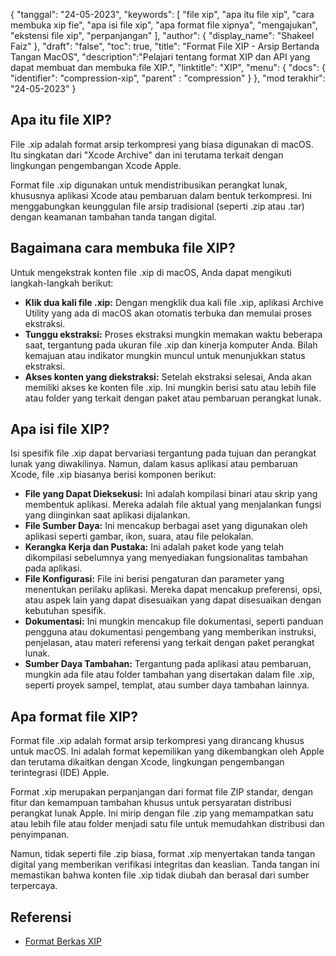 {
"tanggal": "24-05-2023",
  "keywords": [
"file xip",
"apa itu file xip",
"cara membuka xip fie",
"apa isi file xip",
"apa format file xipnya",
"mengajukan",
"ekstensi file xip",
"perpanjangan"
],
  "author": {
"display_name": "Shakeel Faiz"
},
"draft": "false",
"toc": true,
"title": "Format File XIP - Arsip Bertanda Tangan MacOS",
  "description":"Pelajari tentang format XIP dan API yang dapat membuat dan membuka file XIP.",
"linktitle": "XIP",
  "menu": {
    "docs": {
      "identifier": "compression-xip",
"parent" : "compression"
}
},
"mod terakhir": "24-05-2023"
}

## Apa itu file XIP?

File .xip adalah format arsip terkompresi yang biasa digunakan di macOS. Itu singkatan dari "Xcode Archive" dan ini terutama terkait dengan lingkungan pengembangan Xcode Apple.

Format file .xip digunakan untuk mendistribusikan perangkat lunak, khususnya aplikasi Xcode atau pembaruan dalam bentuk terkompresi. Ini menggabungkan keunggulan file arsip tradisional (seperti .zip atau .tar) dengan keamanan tambahan tanda tangan digital.

## Bagaimana cara membuka file XIP?

Untuk mengekstrak konten file .xip di macOS, Anda dapat mengikuti langkah-langkah berikut:

- **Klik dua kali file .xip:** Dengan mengklik dua kali file .xip, aplikasi Archive Utility yang ada di macOS akan otomatis terbuka dan memulai proses ekstraksi.
- **Tunggu ekstraksi:** Proses ekstraksi mungkin memakan waktu beberapa saat, tergantung pada ukuran file .xip dan kinerja komputer Anda. Bilah kemajuan atau indikator mungkin muncul untuk menunjukkan status ekstraksi.
- **Akses konten yang diekstraksi:** Setelah ekstraksi selesai, Anda akan memiliki akses ke konten file .xip. Ini mungkin berisi satu atau lebih file atau folder yang terkait dengan paket atau pembaruan perangkat lunak.

## Apa isi file XIP?

Isi spesifik file .xip dapat bervariasi tergantung pada tujuan dan perangkat lunak yang diwakilinya. Namun, dalam kasus aplikasi atau pembaruan Xcode, file .xip biasanya berisi komponen berikut:

- **File yang Dapat Dieksekusi:** Ini adalah kompilasi binari atau skrip yang membentuk aplikasi. Mereka adalah file aktual yang menjalankan fungsi yang diinginkan saat aplikasi dijalankan.
- **File Sumber Daya:** Ini mencakup berbagai aset yang digunakan oleh aplikasi seperti gambar, ikon, suara, atau file pelokalan.
- **Kerangka Kerja dan Pustaka:** Ini adalah paket kode yang telah dikompilasi sebelumnya yang menyediakan fungsionalitas tambahan pada aplikasi.
- **File Konfigurasi:** File ini berisi pengaturan dan parameter yang menentukan perilaku aplikasi. Mereka dapat mencakup preferensi, opsi, atau aspek lain yang dapat disesuaikan yang dapat disesuaikan dengan kebutuhan spesifik.
- **Dokumentasi:** Ini mungkin mencakup file dokumentasi, seperti panduan pengguna atau dokumentasi pengembang yang memberikan instruksi, penjelasan, atau materi referensi yang terkait dengan paket perangkat lunak.
- **Sumber Daya Tambahan:** Tergantung pada aplikasi atau pembaruan, mungkin ada file atau folder tambahan yang disertakan dalam file .xip, seperti proyek sampel, templat, atau sumber daya tambahan lainnya.

## Apa format file XIP?

Format file .xip adalah format arsip terkompresi yang dirancang khusus untuk macOS. Ini adalah format kepemilikan yang dikembangkan oleh Apple dan terutama dikaitkan dengan Xcode, lingkungan pengembangan terintegrasi (IDE) Apple.

Format .xip merupakan perpanjangan dari format file ZIP standar, dengan fitur dan kemampuan tambahan khusus untuk persyaratan distribusi perangkat lunak Apple. Ini mirip dengan file .zip yang memampatkan satu atau lebih file atau folder menjadi satu file untuk memudahkan distribusi dan penyimpanan.

Namun, tidak seperti file .zip biasa, format .xip menyertakan tanda tangan digital yang memberikan verifikasi integritas dan keaslian. Tanda tangan ini memastikan bahwa konten file .xip tidak diubah dan berasal dari sumber terpercaya.

## Referensi
* [Format Berkas XIP](https://en.wikipedia.org/wiki/.XIP)

